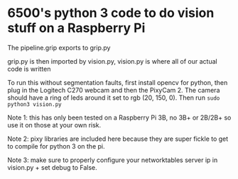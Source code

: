 # 6500's python 3 code to do vision stuff on a Raspberry Pi

The pipeline.grip exports to grip.py

grip.py is then imported by vision.py, vision.py is where all of our actual code is written



To run this without segmentation faults, first install opencv for python, then plug in the Logitech C270 webcam and then the PixyCam 2.  The camera should have a ring of leds around it set to rgb (20, 150, 0).
Then run `sudo python3 vision.py`



Note 1: this has only been tested on a Raspberry Pi 3B, no 3B+ or 2B/2B+ so use it on those at your own risk.

Note 2: pixy libraries are included here because they are super fickle to get to compile for python 3 on the pi.

Note 3: make sure to properly configure your networktables server ip in vision.py + set debug to False.
